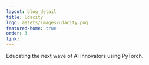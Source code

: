 ```yaml
---
layout: blog_detail
title: Udacity
logo: assets/images/udacity.png
featured-home: true
order: 3
link:
---
```


Educating the next wave of AI Innovators using PyTorch.
